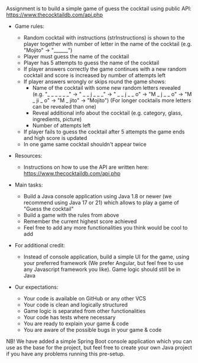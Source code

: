 Assignment is to build a simple game of guess the cocktail using public API: https://www.thecocktaildb.com/api.php

  * Game rules:
    * Random cocktail with instructions (strInstructions) is shown to the player together with number of letter in the name of the cocktail (e.g. "Mojito" -> "______")
    * Player must guess the name of the cocktail
    * Player has 5 attempts to guess the name of the cocktail
    * If player answers correctly the game continues with a new random cocktail and score is increased by number of attempts left
    * If player answers wrongly or skips round the game shows:
      * Name of the cocktail with some new random letters revealed (e.g. "_ _ _ _ _ _" -> " _ _ j _ _ _" -> " _ _ j _ _ o" -> "M _ j _ _ o" -> "M _ ji _ o" -> "M _ jito" -> "Mojito") (For longer cocktails more letters can be revealed than one)
      * Reveal additional info about the cocktail (e.g. category, glass, ingredients, picture)
      * Number of attempts left
    * If player fails to guess the cocktail after 5 attempts the game ends and high score is updated
    * In one game same cocktail shouldn't appear twice

  * Resources:
    * Instructions on how to use the API are written here: https://www.thecocktaildb.com/api.php

  * Main tasks:
    * Build a Java console application using Java 1.8 or newer (we recommend using Java 17 or 21) which allows to play a game of "Guess the cocktail"
    * Build a game with the rules from above
    * Remember the current highest score achieved
    * Feel free to add any more functionalities you think would be cool to add

  * For additional credit:
    * Instead of console application, build a simple UI for the game, using your preferred framework (We prefer Angular, but feel free to use any Javascript framework you like). Game logic should still be in Java

  * Our expectations:
    * Your code is available on GitHub or any other VCS
    * Your code is clean and logically structured
    * Game logic is separated from other functionalities
    * Your code has tests where necessary
    * You are ready to explain your game & code
    * You are aware of the possible bugs in your game & code

NB! We have added a simple Spring Boot console application which you can use as the base for the project, but feel free to create your own Java project if you have any problems running this pre-setup.
